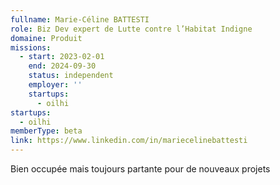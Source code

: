 ```yaml
---
fullname: Marie-Céline BATTESTI
role: Biz Dev expert de Lutte contre l’Habitat Indigne
domaine: Produit
missions:
  - start: 2023-02-01
    end: 2024-09-30
    status: independent
    employer: ''
    startups:
      - oilhi
startups:
  - oilhi
memberType: beta
link: https://www.linkedin.com/in/mariecelinebattesti
---
```

Bien occupée mais toujours partante pour de nouveaux projets